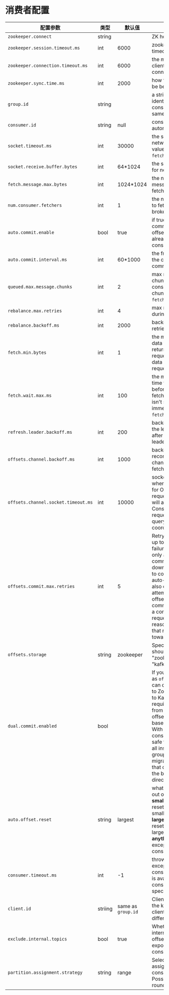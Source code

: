 # 消费者配置

| 配置参数 | 类型 | 默认值 | 说明 |
| --- | --- | --- | --- |
| `zookeeper.connect` | string | | ZK host string|
| `zookeeper.session.timeout.ms` | int | 6000 | zookeeper session timeout |
| `zookeeper.connection.timeout.ms` | int | 6000 | the max time that the client waits to establish a connection to zookeeper|
| `zookeeper.sync.time.ms` | int | 2000 | how far a ZK follower can be behind a ZK leader |
| `group.id` | string | | a string that uniquely identifies a set of consumers within the same consumer group |
| `consumer.id` | string | null | consumer id: generated automatically if not set |
| `socket.timeout.ms` | int | 30000 | the socket timeout for network requests. Its value should be at least `fetch.wait.max.ms`. |
| `socket.receive.buffer.bytes` | int | 64*1024 | the socket receive buffer for network requests |
| `fetch.message.max.bytes` | int | 1024*1024 | the number of byes of messages to attempt to fetch |
| `num.consumer.fetchers` | int | 1 | the number threads used to fetch data for each broker |
| `auto.commit.enable` | bool | true | if true, periodically commit to zookeeper the offset of messages already fetched by the consumer |
| `auto.commit.interval.ms` | int | 60*1000 | the frequency in ms that the consumer offsets are committed to zookeeper |
| `queued.max.message.chunks` | int | 2 | max number of message chunks buffered for consumption, each chunk can be up to `fetch.message.max.bytes`. |
| `rebalance.max.retries` | int | 4 | max number of retries during rebalance |
| `rebalance.backoff.ms` | int | 2000 | backoff time between retries during rebalance |
| `fetch.min.bytes` | int | 1 | the minimum amount of data the server should return for a fetch request. If insufficient data is available the request will block |
| `fetch.wait.max.ms` | int | 100 | the maximum amount of time the server will block before answering the fetch request if there isn't sufficient data to immediately satisfy `fetch.min.bytes`. |
| `refresh.leader.backoff.ms` | int | 200 | backoff time to refresh the leader of a partition after it loses the current leader |
| `offsets.channel.backoff.ms` | int | 1000 | backoff time to reconnect the offsets channel or to retry offset fetches/commits |
| `offsets.channel.socket.timeout.ms` | int | 10000 | socket timeout to use when reading responses for Offset Fetch/Commit requests. This timeout will also be used for the ConsumerMetdata requests that are used to query for the offset coordinator. |
| `offsets.commit.max.retries` | int | 5 | Retry the offset commit up to this many times on failure. This retry count only applies to offset commits during shut-down. It does not apply to commits from the auto-commit thread. It also does not apply to attempts to query for the offset coordinator before committing offsets. i.e., if a consumer metadata request fails for any reason, it is retried and that retry does not count toward this limit. |
| `offsets.storage` | string | zookeeper | Specify whether offsets should be committed to "zookeeper" (default) or "kafka" |
| `dual.commit.enabled` | bool |  | If you are using "kafka" as `offsets.storage`, you can dual commit offsets to ZooKeeper (in addition to Kafka). This is required during migration from zookeeper-based offset storage to kafka-based offset storage. With respect to any given consumer group, it is safe to turn this off after all instances within that group have been migrated to the new jar that commits offsets to the broker (instead of directly to ZooKeeper). |
| `auto.offset.reset` | string | largest | what to do if an offset is out of range. <br>**smallest**: automatically reset the offset to the smallest offset <br>**largest**: automatically reset the offset to the largest offset <br>**anything else**: throw exception to the consumer |
| `consumer.timeout.ms` | int | -1 | throw a timeout exception to the consumer if no message is available for consumption after the specified interval |
| `client.id` | striing | same as `group.id` | Client id is specified by the kafka consumer client, used to distinguish different clients |
| `exclude.internal.topics` | bool | true | Whether messages from internal topics (such as offsets) should be exposed to the consumer. |
| `partition.assignment.strategy` | string | range | Select a strategy for assigning partitions to consumer streams. Possible values: range, roundrobin |
